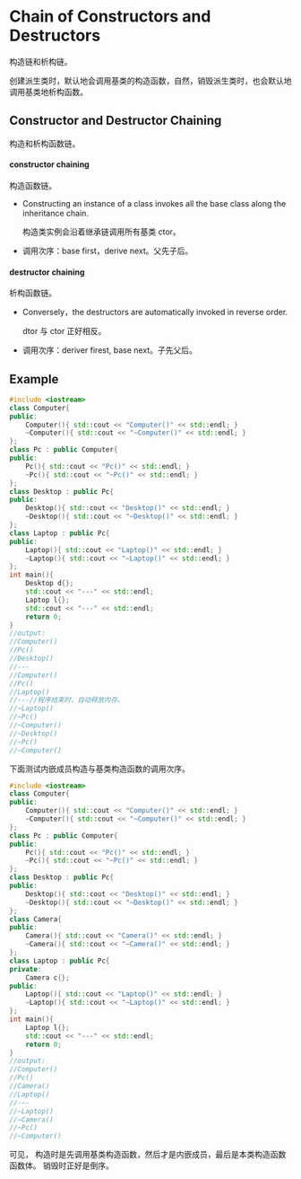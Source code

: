 # Chain of Constructors and Destructors

构造链和析构链。

创建派生类时，默认地会调用基类的构造函数，自然，销毁派生类时，也会默认地调用基类地析构函数。

## Constructor and Destructor Chaining

构造和析构函数链。

#### constructor chaining

构造函数链。

- Constructing an instance of a class invokes all the base class along the inheritance chain.

  构造类实例会沿着继承链调用所有基类 ctor。

- 调用次序：base first，derive next。父先子后。

#### destructor chaining

析构函数链。

- Conversely，the destructors are automatically invoked in reverse order.

  dtor 与 ctor 正好相反。

- 调用次序：deriver firest, base next。子先父后。

## Example

~~~C++
#include <iostream>
class Computer{
public:
    Computer(){ std::cout << "Computer()" << std::endl; }
    ~Computer(){ std::cout << "~Computer()" << std::endl; }
};
class Pc : public Computer{
public:
    Pc(){ std::cout << "Pc()" << std::endl; }
    ~Pc(){ std::cout << "~Pc()" << std::endl; }
};
class Desktop : public Pc{
public:
    Desktop(){ std::cout << "Desktop()" << std::endl; }
    ~Desktop(){ std::cout << "~Desktop()" << std::endl; }
};
class Laptop : public Pc{
public:
    Laptop(){ std::cout << "Laptop()" << std::endl; }
    ~Laptop(){ std::cout << "~Laptop()" << std::endl; }
};
int main(){
    Desktop d{};
    std::cout << "---" << std::endl;
    Laptop l{};
    std::cout << "---" << std::endl;
    return 0;
}
//output:
//Computer()
//Pc()
//Desktop()
//---
//Computer()
//Pc()
//Laptop()
//---//程序结束时，自动释放内存。
//~Laptop()
//~Pc()
//~Computer()
//~Desktop()
//~Pc()
//~Computer()
~~~

下面测试内嵌成员构造与基类构造函数的调用次序。

~~~C++
#include <iostream>
class Computer{
public:
    Computer(){ std::cout << "Computer()" << std::endl; }
    ~Computer(){ std::cout << "~Computer()" << std::endl; }
};
class Pc : public Computer{
public:
    Pc(){ std::cout << "Pc()" << std::endl; }
    ~Pc(){ std::cout << "~Pc()" << std::endl; }
};
class Desktop : public Pc{
public:
    Desktop(){ std::cout << "Desktop()" << std::endl; }
    ~Desktop(){ std::cout << "~Desktop()" << std::endl; }
};
class Camera{
public:
    Camera(){ std::cout << "Camera()" << std::endl; }
    ~Camera(){ std::cout << "~Camera()" << std::endl; }
};
class Laptop : public Pc{
private:
    Camera c{};
public:
    Laptop(){ std::cout << "Laptop()" << std::endl; }
    ~Laptop(){ std::cout << "~Laptop()" << std::endl; }
};
int main(){
    Laptop l{};
    std::cout << "---" << std::endl;
    return 0;
}
//output:
//Computer()
//Pc()
//Camera()
//Laptop()
//---
//~Laptop()
//~Camera()
//~Pc()
//~Computer()
~~~

可见，
构造时是先调用基类构造函数，然后才是内嵌成员，最后是本类构造函数函数体。
销毁时正好是倒序。